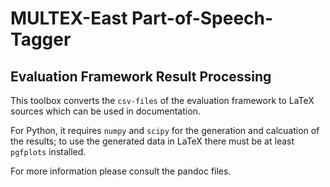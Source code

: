 # MULTEX-East Part-of-Speech-Tagger
## Evaluation Framework Result Processing
This toolbox converts the ``csv-files`` of the evaluation framework to LaTeX sources which can be used in documentation.

For Python, it requires ``numpy`` and ``scipy`` for the generation and calcuation of the results; to use the generated
data in LaTeX there must be at least ``pgfplots`` installed.

For more information please consult the pandoc files.